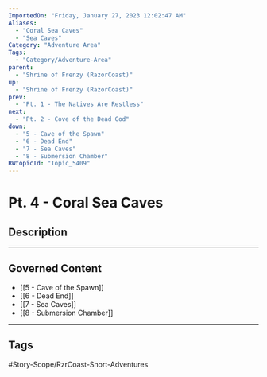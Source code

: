 ```yaml
---
ImportedOn: "Friday, January 27, 2023 12:02:47 AM"
Aliases:
  - "Coral Sea Caves"
  - "Sea Caves"
Category: "Adventure Area"
Tags:
  - "Category/Adventure-Area"
parent:
  - "Shrine of Frenzy (RazorCoast)"
up:
  - "Shrine of Frenzy (RazorCoast)"
prev:
  - "Pt. 1 - The Natives Are Restless"
next:
  - "Pt. 2 - Cove of the Dead God"
down:
  - "5 - Cave of the Spawn"
  - "6 - Dead End"
  - "7 - Sea Caves"
  - "8 - Submersion Chamber"
RWtopicId: "Topic_5409"
---
```

# Pt. 4 - Coral Sea Caves
## Description
---
## Governed Content
- [[5 - Cave of the Spawn]]
- [[6 - Dead End]]
- [[7 - Sea Caves]]
- [[8 - Submersion Chamber]]


---
## Tags
#Story-Scope/RzrCoast-Short-Adventures

